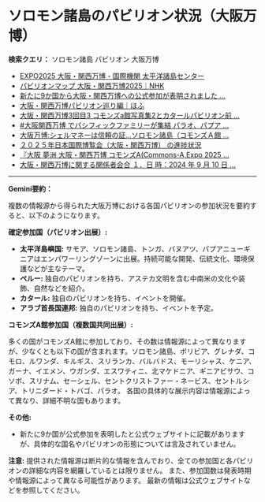 # ソロモン諸島のパビリオン状況（大阪万博）

**検索クエリ：** ソロモン諸島 パビリオン 大阪万博

- [EXPO2025 大阪・関西万博 - 国際機関 太平洋諸島センター](https://pic.or.jp/featured_word/10255/)
- [パビリオンマップ 大阪・関西万博2025｜NHK](https://www3.nhk.or.jp/news/special/osaka_expo/pavilion/)
- [新たに9か国から大阪・関西万博への公式参加が表明されました ...](https://www.expo2025.or.jp/news/news-20220531-01/)
- [大阪・関西万博パビリオン巡り編｜ほふ](https://note.com/matugeya/n/nedf39f8182d6)
- [大阪・関西万博3回目3 コモンズa館写真集2とカタールパビリオン前 ...](https://ameblo.jp/bomuu/entry-12895014892.html)
- [#大阪関西万博 でパシフィックファミリーが集結 パラオ、パプア ...](https://www.instagram.com/p/DLBl9BHzbct/)
- [大阪万博:シェルマネーは信頼の証…ソロモン諸島（コモンズＡ館 ...](https://www.yomiuri.co.jp/expo2025/now/20250523-OYO1T50009/)
- [２０２５年日本国際博覧会（大阪・関西万博） の進捗状況](https://www.cas.go.jp/jp/seisaku/expo_suisin_honbu/kankei_renraku/dai5/siryou1.pdf)
- [『大阪 夢洲 大阪・関西万博 コモンズA(Commons-A,Expo 2025 ...](https://4travel.jp/travelogue/11979428)
- [大阪・関西万博に関する関係者会合 １．日 時：2024 年 9 月 10 日 ...](https://www.cas.go.jp/jp/seisaku/osaka_kansai_banpaku/pdf/r60910_siryou1.pdf)


---

**Gemini要約：**

複数の情報源から得られた大阪万博における各国パビリオンの参加状況を要約すると、以下のようになります。

**確定参加国（パビリオン出展）:**

* **太平洋島嶼国:**  サモア、ソロモン諸島、トンガ、バヌアツ、パプアニューギニアはエンパワーリングゾーンに出展。持続可能な開発、伝統文化、環境保護などが主なテーマ。
* **ペルー:**  独自のパビリオンを持ち、アステカ文明を含む中南米の文化や装飾、自然などを紹介。
* **カタール:**  独自のパビリオンを持ち、イベントを開催。
* **アラブ首長国連邦:** 独自のパビリオンを持ち、イベントを予定。


**コモンズA館参加国（複数国共同出展）:**

多くの国がコモンズA館に参加しており、その数は情報源によって異なりますが、少なくとも以下の国が含まれます。ソロモン諸島、ボリビア、グレナダ、コモロ、ルワンダ、キルギス、スリランカ、バルバドス、モーリシャス、ケニア、ガーナ、イエメン、ウガンダ、エスワティニ、北マケドニア、ギニアビサウ、コソボ、スリナム、セーシェル、セントクリストファー・ネービス、セントルシア、トリニダード・トバゴ、パラオ。  各国の具体的な展示内容は情報源によって異なり、詳細不明な国もあります。

**その他:**

* 新たに9か国が公式参加を表明したと公式ウェブサイトに記載がありますが、具体的な国名やパビリオンの形態については言及されていません。


**注意:** 提供された情報源は断片的な情報を含んでおり、全ての参加国と各パビリオンの詳細な内容を網羅しているとは限りません。  また、参加国数は発表時期や情報源によって異なる可能性があります。 最新の情報は公式ウェブサイトなどを参照してください。

